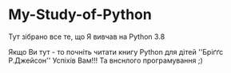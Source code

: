 # My-Study-of-Python
Тут зібрано все те, що Я вивчав на Python 3.8

Якщо Ви тут - то почніть читати книгу Python для дітей ''Бріґґс Р.Джейсон''
Успіхів Вам!!! Та внснлого програмування ;)
